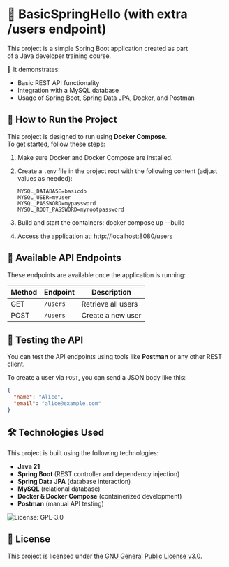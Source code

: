 # 📘 BasicSpringHello (with extra /users endpoint)

This project is a simple Spring Boot application created as part  
of a Java developer training course.

📌 It demonstrates:
- Basic REST API functionality  
- Integration with a MySQL database  
- Usage of Spring Boot, Spring Data JPA, Docker, and Postman

## 🚀 How to Run the Project

This project is designed to run using **Docker Compose**.  
To get started, follow these steps:

1. Make sure Docker and Docker Compose are installed.
2. Create a `.env` file in the project root with the following content (adjust values as needed):

   ```env
   MYSQL_DATABASE=basicdb
   MYSQL_USER=myuser
   MYSQL_PASSWORD=mypassword
   MYSQL_ROOT_PASSWORD=myrootpassword
   ```
3. Build and start the containers:
   docker compose up --build

4. Access the application at:
   http://localhost:8080/users

## 📡 Available API Endpoints

These endpoints are available once the application is running:

| Method | Endpoint        | Description                  |
|--------|-----------------|------------------------------|
| GET    | `/users`        | Retrieve all users           |
| POST   | `/users`        | Create a new user            |

## 🧪 Testing the API

You can test the API endpoints using tools like **Postman** or any other REST client.

To create a user via `POST`, you can send a JSON body like this:

```json
{
  "name": "Alice",
  "email": "alice@example.com"
}
```

## 🛠️ Technologies Used

This project is built using the following technologies:

- **Java 21**
- **Spring Boot** (REST controller and dependency injection)
- **Spring Data JPA** (database interaction)
- **MySQL** (relational database)
- **Docker & Docker Compose** (containerized development)
- **Postman** (manual API testing)

![License: GPL-3.0](https://img.shields.io/badge/License-GPL_3.0-blue.svg)

## 📝 License

This project is licensed under the [GNU General Public License v3.0](https://www.gnu.org/licenses/gpl-3.0.en.html).
